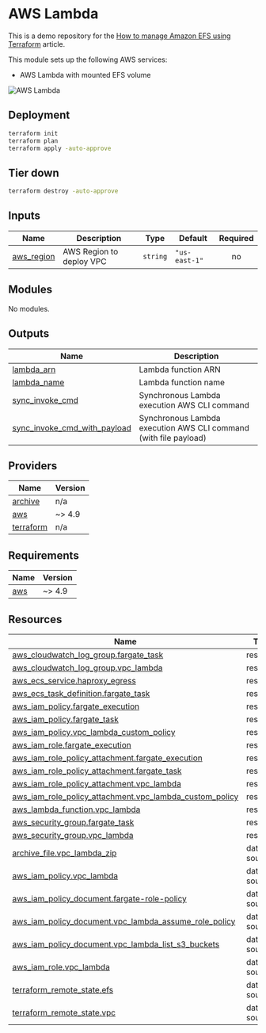 <!-- BEGIN_TF_DOCS -->

# AWS Lambda

This is a demo repository for the [How to manage Amazon EFS using Terraform](https://hands-on.cloud/how-to-manage-amazon-efs-using-terraform/) article.

This module sets up the following AWS services:

* AWS Lambda with mounted EFS volume

![AWS Lambda](https://hands-on.cloud/wp-content/uploads/2022/05/How-to-manage-Amazon-EFS-using-Terraform-AWS-Lambda-deployment.png)

## Deployment

```sh
terraform init
terraform plan
terraform apply -auto-approve
```

## Tier down

```sh
terraform destroy -auto-approve
```
## Inputs

| Name | Description | Type | Default | Required |
|------|-------------|------|---------|:--------:|
| <a name="input_aws_region"></a> [aws\_region](#input\_aws\_region) | AWS Region to deploy VPC | `string` | `"us-east-1"` | no |
## Modules

No modules.
## Outputs

| Name | Description |
|------|-------------|
| <a name="output_lambda_arn"></a> [lambda\_arn](#output\_lambda\_arn) | Lambda function ARN |
| <a name="output_lambda_name"></a> [lambda\_name](#output\_lambda\_name) | Lambda function name |
| <a name="output_sync_invoke_cmd"></a> [sync\_invoke\_cmd](#output\_sync\_invoke\_cmd) | Synchronous Lambda execution AWS CLI command |
| <a name="output_sync_invoke_cmd_with_payload"></a> [sync\_invoke\_cmd\_with\_payload](#output\_sync\_invoke\_cmd\_with\_payload) | Synchronous Lambda execution AWS CLI command (with file payload) |
## Providers

| Name | Version |
|------|---------|
| <a name="provider_archive"></a> [archive](#provider\_archive) | n/a |
| <a name="provider_aws"></a> [aws](#provider\_aws) | ~> 4.9 |
| <a name="provider_terraform"></a> [terraform](#provider\_terraform) | n/a |
## Requirements

| Name | Version |
|------|---------|
| <a name="requirement_aws"></a> [aws](#requirement\_aws) | ~> 4.9 |
## Resources

| Name | Type |
|------|------|
| [aws_cloudwatch_log_group.fargate_task](https://registry.terraform.io/providers/hashicorp/aws/latest/docs/resources/cloudwatch_log_group) | resource |
| [aws_cloudwatch_log_group.vpc_lambda](https://registry.terraform.io/providers/hashicorp/aws/latest/docs/resources/cloudwatch_log_group) | resource |
| [aws_ecs_service.haproxy_egress](https://registry.terraform.io/providers/hashicorp/aws/latest/docs/resources/ecs_service) | resource |
| [aws_ecs_task_definition.fargate_task](https://registry.terraform.io/providers/hashicorp/aws/latest/docs/resources/ecs_task_definition) | resource |
| [aws_iam_policy.fargate_execution](https://registry.terraform.io/providers/hashicorp/aws/latest/docs/resources/iam_policy) | resource |
| [aws_iam_policy.fargate_task](https://registry.terraform.io/providers/hashicorp/aws/latest/docs/resources/iam_policy) | resource |
| [aws_iam_policy.vpc_lambda_custom_policy](https://registry.terraform.io/providers/hashicorp/aws/latest/docs/resources/iam_policy) | resource |
| [aws_iam_role.fargate_execution](https://registry.terraform.io/providers/hashicorp/aws/latest/docs/resources/iam_role) | resource |
| [aws_iam_role_policy_attachment.fargate_execution](https://registry.terraform.io/providers/hashicorp/aws/latest/docs/resources/iam_role_policy_attachment) | resource |
| [aws_iam_role_policy_attachment.fargate_task](https://registry.terraform.io/providers/hashicorp/aws/latest/docs/resources/iam_role_policy_attachment) | resource |
| [aws_iam_role_policy_attachment.vpc_lambda](https://registry.terraform.io/providers/hashicorp/aws/latest/docs/resources/iam_role_policy_attachment) | resource |
| [aws_iam_role_policy_attachment.vpc_lambda_custom_policy](https://registry.terraform.io/providers/hashicorp/aws/latest/docs/resources/iam_role_policy_attachment) | resource |
| [aws_lambda_function.vpc_lambda](https://registry.terraform.io/providers/hashicorp/aws/latest/docs/resources/lambda_function) | resource |
| [aws_security_group.fargate_task](https://registry.terraform.io/providers/hashicorp/aws/latest/docs/resources/security_group) | resource |
| [aws_security_group.vpc_lambda](https://registry.terraform.io/providers/hashicorp/aws/latest/docs/resources/security_group) | resource |
| [archive_file.vpc_lambda_zip](https://registry.terraform.io/providers/hashicorp/archive/latest/docs/data-sources/file) | data source |
| [aws_iam_policy.vpc_lambda](https://registry.terraform.io/providers/hashicorp/aws/latest/docs/data-sources/iam_policy) | data source |
| [aws_iam_policy_document.fargate-role-policy](https://registry.terraform.io/providers/hashicorp/aws/latest/docs/data-sources/iam_policy_document) | data source |
| [aws_iam_policy_document.vpc_lambda_assume_role_policy](https://registry.terraform.io/providers/hashicorp/aws/latest/docs/data-sources/iam_policy_document) | data source |
| [aws_iam_policy_document.vpc_lambda_list_s3_buckets](https://registry.terraform.io/providers/hashicorp/aws/latest/docs/data-sources/iam_policy_document) | data source |
| [aws_iam_role.vpc_lambda](https://registry.terraform.io/providers/hashicorp/aws/latest/docs/data-sources/iam_role) | data source |
| [terraform_remote_state.efs](https://registry.terraform.io/providers/hashicorp/terraform/latest/docs/data-sources/remote_state) | data source |
| [terraform_remote_state.vpc](https://registry.terraform.io/providers/hashicorp/terraform/latest/docs/data-sources/remote_state) | data source |

<!-- END_TF_DOCS -->